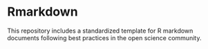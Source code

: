 # Rmarkdown
This repository includes a standardized template for R markdown documents following best practices in the open science community.
